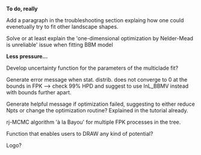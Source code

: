 **To do, really**

Add a paragraph in the troubleshooting section explaing how one could evenetually try to fit other landscape shapes.

Solve or at least explain the 'one-dimensional optimization by Nelder-Mead is unreliable' issue when fitting BBM model

**Less pressure...**

Develop uncertainty function for the parameters of the multiclade fit?

Generate error message when stat. distrib. does not converge to 0 at the bounds in FPK --> check 99% HPD and suggest to use lnL_BBMV instead with bounds further apart.

Generate helpful message if optimization failed, suggesting to either reduce Npts or change the optimization routine? Explained in the tutorial already.

rj-MCMC algorithm 'à la Bayou' for multiple FPK processes in the tree.

Function that enables users to DRAW any kind of potential?

Logo?
